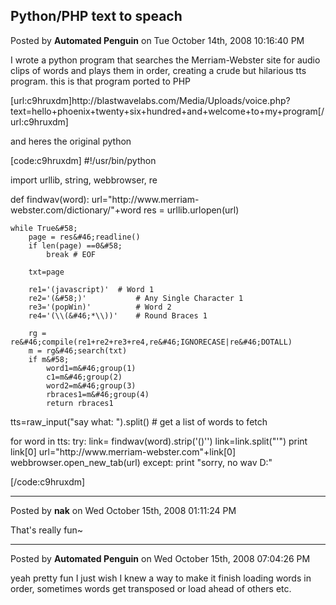 ## Python/PHP text to speach
Posted by **Automated Penguin** on Tue October 14th, 2008 10:16:40 PM

I wrote a python program that searches the Merriam-Webster site for audio clips of words and plays them in order, creating a crude but hilarious tts program. this is that program ported to PHP


[url:c9hruxdm]http&#58;//blastwavelabs&#46;com/Media/Uploads/voice&#46;php?text=hello+phoenix+twenty+six+hundred+and+welcome+to+my+program[/url:c9hruxdm]

and heres the original python 

[code:c9hruxdm]
#!/usr/bin/python

import urllib, string, webbrowser, re


def findwav(word)&#58;
    url=&quot;http&#58;//www&#46;merriam-webster&#46;com/dictionary/&quot;+word
    res = urllib&#46;urlopen(url)

    
    while True&#58;   
        page = res&#46;readline()
        if len(page) ==0&#58;
            break # EOF
        
        txt=page

        re1='(javascript)'	# Word 1
        re2='(&#58;)'	        # Any Single Character 1
        re3='(popWin)'	        # Word 2
        re4='(\\(&#46;*\\))'	# Round Braces 1

        rg = re&#46;compile(re1+re2+re3+re4,re&#46;IGNORECASE|re&#46;DOTALL)
        m = rg&#46;search(txt)
        if m&#58;
            word1=m&#46;group(1)
            c1=m&#46;group(2)
            word2=m&#46;group(3)
            rbraces1=m&#46;group(4)
            return rbraces1


tts=raw_input(&quot;say what&#58; &quot;)&#46;split() # get a list of words to fetch

for word in tts&#58;
    try&#58;
        link= findwav(word)&#46;strip('()\'')
        link=link&#46;split(&quot;'&quot;)
        print link&#91;0&#93;
        url=&quot;http&#58;//www&#46;merriam-webster&#46;com&quot;+link&#91;0&#93;
        webbrowser&#46;open_new_tab(url)
    except&#58;
        print &quot;sorry, no wav D&#58;&quot;

    


[/code:c9hruxdm]

--------------------------------------------------------------------------------

Posted by **nak** on Wed October 15th, 2008 01:11:24 PM

That's really fun~

--------------------------------------------------------------------------------

Posted by **Automated Penguin** on Wed October 15th, 2008 07:04:26 PM

yeah pretty fun I just wish I knew a way to make it finish loading words in order, sometimes words get transposed or load ahead of others etc.
